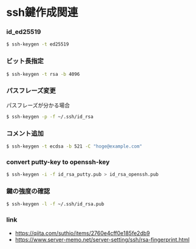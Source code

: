 # ssh鍵作成関連


### id_ed25519

```bash
$ ssh-keygen -t ed25519 
```


### ビット長指定

```bash
$ ssh-keygen -t rsa -b 4096 
```

### パスフレーズ変更

パスフレーズが分かる場合

```bash
$ ssh-keygen -p -f ~/.ssh/id_rsa 
```


### コメント追加

```bash
$ ssh-keygen -t ecdsa -b 521 -C "hoge@example.com"
```

### convert putty-key to openssh-key


```bash
$ ssh-keygen -i -f id_rsa_putty.pub > id_rsa_openssh.pub 
```

### 鍵の強度の確認

```bash
$ ssh-keygen -l -f ~/.ssh/id_rsa.pub
```



### link

* https://qiita.com/suthio/items/2760e4cff0e185fe2db9
* https://www.server-memo.net/server-setting/ssh/rsa-fingerprint.html